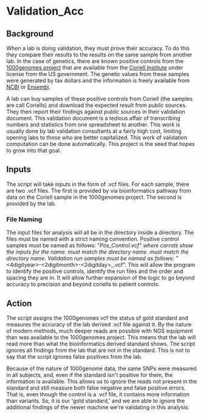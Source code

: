 # Validation_Acc

## Background

When a lab is doing validation, they must prove their accuracy. To do this they compare their results to the results on the same sample from another lab. In the case of genetics, there are known positive controls from the [1000genomes project](https://www.internationalgenome.org) that are available from the [Coriell Institute](https://www.coriell.org) under license from the US government. The genetic values from these samples were generated by tax dollars and the information is freely available from [NCBI](https://www.ncbi.nlm.nih.gov/variation/tools/1000genomes/) or [Ensembl](https://www.ensembl.org).

A lab can buy samples of these positive controls from Coriell (the samples are call Coriells) and download the expected result from public sources. They then report their findings against public sources in their validation document. This validation document is a tedious affair of transcribing numbers and statistics from one spreadsheet to another. This work is usually done by lab validation consultants at a fairly high cost, limiting opening labs to those who are better capitalized. This work of validation computation can be done automatically. This project is the seed that hopes to grow into that goal.

## Inputs
The script will take inputs in the form of .vcf files. For each sample, there are two .vcf files. The first is provided by via bioinformatics pathway from data on the Coriell sample in the 1000genomes project. The second is provided by the lab.

### File Naming
The input files for analysis will all be in the <lab> directory inside a <panel> directory. The files must be named with a strict naming convention. Positive control samples must be named as follows: "<lab>_<panel>_<samplename>_Pos_Control.vcf" where carrots show the inputs for the name. <lab> must match the <lab> directory name. <panel> must match the <panel> directory name. Validation run samples must be named as follows: "<lab>_<panel>_<samplename>_<4digityear>-<2digitmonth>-<2digitday>_<run>.vcf". This will allow the program to identify the positive controls, identify the run files and the order and spacing they are in. It will allow further expansion of the logic to go beyond accuracy to precision and beyond coriells to patient controls.

## Action
The script assigns the 1000genomes vcf the status of gold standard and measures the accuracy of the lab derived .vcf file against it. By the nature of modern methods, much deeper reads are possible with NGS equipment than was available to the 1000genomes project. This means that the lab will read more than what the bioinformatics derived standard shows. The script ignores all findings from the lab that are not in the standard. This is not to say that the script ignores false positives from the lab.

Because of the nature of 1000genome data, the same SNPs were measured in all subjects, and, even if the standard isn't positive for them, the information is available.  This allows us to ignore the reads not present in the standard and still measure both false negative and false positive errors. That is, even though the control is a .vcf file, it contains more information than variants. So, it is our 'gold standard,' and we are able to ignore the additional findings of the newer machine we're validating in this analysis.
